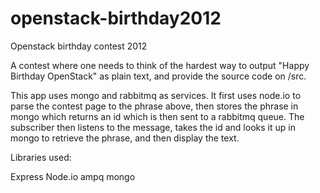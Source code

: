 openstack-birthday2012
======================

Openstack birthday contest 2012

A contest where one needs to think of the hardest way to output "Happy Birthday OpenStack" as plain text, and provide the source code on /src.

This app uses mongo and rabbitmq as services. It first uses node.io to parse the contest page to the phrase above, then stores the phrase in mongo which returns an id which is then sent to a rabbitmq queue. The subscriber then listens to the message, takes the id and looks it up in mongo to retrieve the phrase, and then display the text.

Libraries used:

Express
Node.io
ampq
mongo

